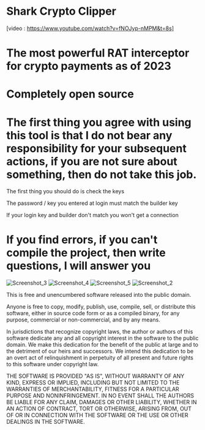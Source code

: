 # Shark Crypto Clipper 
[video : https://www.youtube.com/watch?v=fNOJyp-nMPM&t=8s]
# The most powerful RAT interceptor for crypto payments as of 2023

# Completely open source

# The first thing you agree with using this tool is that I do not bear any responsibility for your subsequent actions, if you are not sure about something, then do not take this job.

The first thing you should do is check the keys

The password / key you entered at login must match the builder key

If your login key and builder don't match you won't get a connection

# If you find errors, if you can't compile the project, then write questions, I will answer you
![Screenshot_3](https://user-images.githubusercontent.com/118846831/211919735-f3279ab1-90d4-49cc-9d6f-98aba1fcf9cb.png)
![Screenshot_4](https://user-images.githubusercontent.com/118846831/211919828-4e99b51c-7e74-415b-b746-a793fdf8a194.png)
![Screenshot_5](https://user-images.githubusercontent.com/118846831/211919923-58f67198-c911-4489-8afa-da0f5ccf77bf.png)
![Screenshot_2](https://user-images.githubusercontent.com/118846831/211919065-44cfdf6a-4450-4092-8bbd-15b9760d04df.png)

This is free and unencumbered software released into the public domain.

Anyone is free to copy, modify, publish, use, compile, sell, or
distribute this software, either in source code form or as a compiled
binary, for any purpose, commercial or non-commercial, and by any
means.

In jurisdictions that recognize copyright laws, the author or authors
of this software dedicate any and all copyright interest in the
software to the public domain. We make this dedication for the benefit
of the public at large and to the detriment of our heirs and
successors. We intend this dedication to be an overt act of
relinquishment in perpetuity of all present and future rights to this
software under copyright law.

THE SOFTWARE IS PROVIDED "AS IS", WITHOUT WARRANTY OF ANY KIND,
EXPRESS OR IMPLIED, INCLUDING BUT NOT LIMITED TO THE WARRANTIES OF
MERCHANTABILITY, FITNESS FOR A PARTICULAR PURPOSE AND NONINFRINGEMENT.
IN NO EVENT SHALL THE AUTHORS BE LIABLE FOR ANY CLAIM, DAMAGES OR
OTHER LIABILITY, WHETHER IN AN ACTION OF CONTRACT, TORT OR OTHERWISE,
ARISING FROM, OUT OF OR IN CONNECTION WITH THE SOFTWARE OR THE USE OR
OTHER DEALINGS IN THE SOFTWARE.
